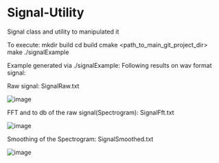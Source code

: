 # Signal-Utility
Signal class and utility to manipulated it

To execute:
mkdir build
cd build
cmake <path_to_main_git_project_dir>
make
./signalExample

Example generated via ./signalExample:
Following results on wav format signal:

Raw signal: SignalRaw.txt

![image](https://github.com/vinceterious/Signal-Utility/assets/37022308/b74d1875-499a-4571-88ad-086a1b8a0a5c)

FFT and to db of the raw signal(Spectrogram): SignalFft.txt

![image](https://github.com/vinceterious/Signal-Utility/assets/37022308/e82328da-7575-4ba0-a155-9add9dcc2dc1)

Smoothing of the Spectrogram: SignalSmoothed.txt

![image](https://github.com/vinceterious/Signal-Utility/assets/37022308/ea7bec85-c10f-4d70-95cd-2f8abcb1a917)
